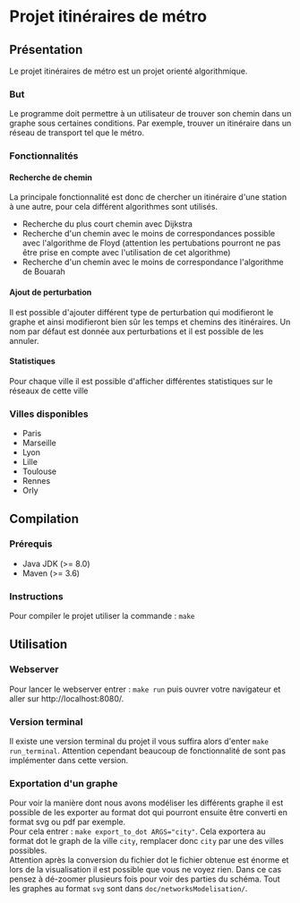 # Projet itinéraires de métro

## Présentation

Le projet itinéraires de métro est un projet orienté algorithmique.

### But
Le programme doit permettre à un utilisateur de trouver son chemin dans un graphe sous certaines conditions.
Par exemple, trouver un itinéraire dans un réseau de transport tel que le métro.



### Fonctionnalités
#### Recherche de chemin
La principale fonctionnalité est donc de chercher un itinéraire d'une station à une autre, pour cela différent algorithmes sont utilisés.
* Recherche du plus court chemin avec Dijkstra
* Recherche d'un chemin avec le moins de correspondances possible avec l'algorithme de Floyd (attention les pertubations pourront ne pas être prise en compte avec l'utilisation de cet algorithme)
* Recherche d'un chemin avec le moins de correspondance l'algorithme de Bouarah

#### Ajout de perturbation
Il est possible d'ajouter différent type de perturbation qui modifieront le graphe et ainsi modifieront bien sûr les temps et chemins des itinéraires. Un nom par défaut est donnée aux perturbations et il est possible de les annuler.

#### Statistiques
Pour chaque ville il est possible d'afficher différentes statistiques sur le réseaux de cette ville


### Villes disponibles
* Paris
* Marseille
* Lyon
* Lille
* Toulouse
* Rennes
* Orly

## Compilation

### Prérequis
*  Java JDK (>= 8.0)
*  Maven (>= 3.6)

### Instructions
Pour compiler le projet utiliser la commande : `make`


## Utilisation

### Webserver
Pour lancer le webserver entrer : `make run` puis ouvrer votre navigateur et aller sur http://localhost:8080/.
### Version terminal
Il existe une version terminal du projet il vous suffira alors d'enter `make run_terminal`. Attention cependant beaucoup de fonctionnalité de sont pas implémenter dans cette version.
### Exportation d'un graphe
Pour voir la manière dont nous avons modéliser les différents graphe il est possible de les exporter au format dot qui pourront ensuite être converti en format svg ou pdf par exemple. \
Pour cela entrer : `make export_to_dot ARGS="city"`. Cela exportera au format dot le graph de la ville `city`, remplacer donc `city` par une des villes possibles. \
Attention après la conversion du fichier dot le fichier obtenue est énorme et lors de la visualisation il est possible que vous ne voyez rien. Dans ce cas pensez à dé-zoomer plusieurs fois pour voir des parties du schéma. Tout les graphes au format `svg` sont dans `doc/networksModelisation/`.
